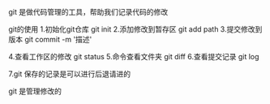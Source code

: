 git 是做代码管理的工具，帮助我们记录代码的修改

git的使用
1.初始化git仓库 git init
2.添加修改到暂存区 git add path
3.提交修改到版本 git commit -m '描述'


4.查看工作区的修改 git status
5.命令查看文件夹  git diff
6.查看提交记录 git log


7.git 保存的记录是可以进行后退请进的


git 是管理修改的